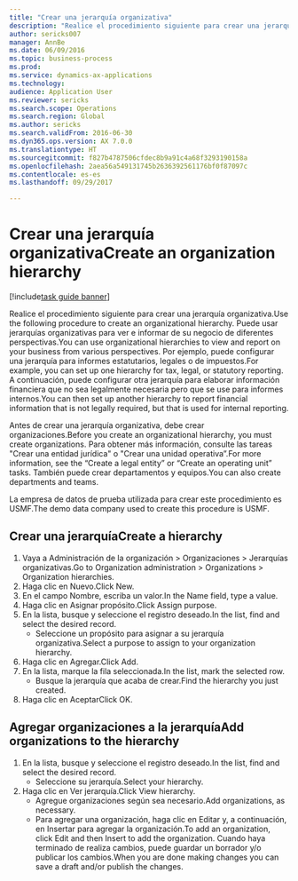 ```yaml
--- 
title: "Crear una jerarquía organizativa"
description: "Realice el procedimiento siguiente para crear una jerarquía organizativa."
author: sericks007
manager: AnnBe
ms.date: 06/09/2016
ms.topic: business-process
ms.prod: 
ms.service: dynamics-ax-applications
ms.technology: 
audience: Application User
ms.reviewer: sericks
ms.search.scope: Operations
ms.search.region: Global
ms.author: sericks
ms.search.validFrom: 2016-06-30
ms.dyn365.ops.version: AX 7.0.0
ms.translationtype: HT
ms.sourcegitcommit: f827b4787506cfdec8b9a91c4a68f3293190158a
ms.openlocfilehash: 2aea56a549131745b2636392561176bf0f87097c
ms.contentlocale: es-es
ms.lasthandoff: 09/29/2017

---
```

# <a name="create-an-organization-hierarchy"></a><span data-ttu-id="92862-103">Crear una jerarquía organizativa</span><span class="sxs-lookup"><span data-stu-id="92862-103">Create an organization hierarchy</span></span>

[!include[task guide banner](../../includes/task-guide-banner.md)]

<span data-ttu-id="92862-104">Realice el procedimiento siguiente para crear una jerarquía organizativa.</span><span class="sxs-lookup"><span data-stu-id="92862-104">Use the following procedure to create an organizational hierarchy.</span></span> <span data-ttu-id="92862-105">Puede usar jerarquías organizativas para ver e informar de su negocio de diferentes perspectivas.</span><span class="sxs-lookup"><span data-stu-id="92862-105">You can use organizational hierarchies to view and report on your business from various perspectives.</span></span> <span data-ttu-id="92862-106">Por ejemplo, puede configurar una jerarquía para informes estatutarios, legales o de impuestos.</span><span class="sxs-lookup"><span data-stu-id="92862-106">For example, you can set up one hierarchy for tax, legal, or statutory reporting.</span></span> <span data-ttu-id="92862-107">A continuación, puede configurar otra jerarquía para elaborar información financiera que no sea legalmente necesaria pero que se use para informes internos.</span><span class="sxs-lookup"><span data-stu-id="92862-107">You can then set up another hierarchy to report financial information that is not legally required, but that is used for internal reporting.</span></span> 



<span data-ttu-id="92862-108">Antes de crear una jerarquía organizativa, debe crear organizaciones.</span><span class="sxs-lookup"><span data-stu-id="92862-108">Before you create an organizational hierarchy, you must create organizations.</span></span> <span data-ttu-id="92862-109">Para obtener más información, consulte las tareas "Crear una entidad jurídica" o "Crear una unidad operativa”.</span><span class="sxs-lookup"><span data-stu-id="92862-109">For more information, see the “Create a legal entity” or “Create an operating unit” tasks.</span></span> <span data-ttu-id="92862-110">También puede crear departamentos y equipos.</span><span class="sxs-lookup"><span data-stu-id="92862-110">You can also create departments and teams.</span></span> 



<span data-ttu-id="92862-111">La empresa de datos de prueba utilizada para crear este procedimiento es USMF.</span><span class="sxs-lookup"><span data-stu-id="92862-111">The demo data company used to create this procedure is USMF.</span></span>


## <a name="create-a-hierarchy"></a><span data-ttu-id="92862-112">Crear una jerarquía</span><span class="sxs-lookup"><span data-stu-id="92862-112">Create a hierarchy</span></span>
1. <span data-ttu-id="92862-113">Vaya a Administración de la organización > Organizaciones > Jerarquías organizativas.</span><span class="sxs-lookup"><span data-stu-id="92862-113">Go to Organization administration > Organizations > Organization hierarchies.</span></span>
2. <span data-ttu-id="92862-114">Haga clic en Nuevo.</span><span class="sxs-lookup"><span data-stu-id="92862-114">Click New.</span></span>
3. <span data-ttu-id="92862-115">En el campo Nombre, escriba un valor.</span><span class="sxs-lookup"><span data-stu-id="92862-115">In the Name field, type a value.</span></span>
4. <span data-ttu-id="92862-116">Haga clic en Asignar propósito.</span><span class="sxs-lookup"><span data-stu-id="92862-116">Click Assign purpose.</span></span>
5. <span data-ttu-id="92862-117">En la lista, busque y seleccione el registro deseado.</span><span class="sxs-lookup"><span data-stu-id="92862-117">In the list, find and select the desired record.</span></span>
    * <span data-ttu-id="92862-118">Seleccione un propósito para asignar a su jerarquía organizativa.</span><span class="sxs-lookup"><span data-stu-id="92862-118">Select a purpose to assign to your organization hierarchy.</span></span>  
6. <span data-ttu-id="92862-119">Haga clic en Agregar.</span><span class="sxs-lookup"><span data-stu-id="92862-119">Click Add.</span></span>
7. <span data-ttu-id="92862-120">En la lista, marque la fila seleccionada.</span><span class="sxs-lookup"><span data-stu-id="92862-120">In the list, mark the selected row.</span></span>
    * <span data-ttu-id="92862-121">Busque la jerarquía que acaba de crear.</span><span class="sxs-lookup"><span data-stu-id="92862-121">Find the hierarchy you just created.</span></span>  
8. <span data-ttu-id="92862-122">Haga clic en Aceptar</span><span class="sxs-lookup"><span data-stu-id="92862-122">Click OK.</span></span>

## <a name="add-organizations-to-the-hierarchy"></a><span data-ttu-id="92862-123">Agregar organizaciones a la jerarquía</span><span class="sxs-lookup"><span data-stu-id="92862-123">Add organizations to the hierarchy</span></span>
1. <span data-ttu-id="92862-124">En la lista, busque y seleccione el registro deseado.</span><span class="sxs-lookup"><span data-stu-id="92862-124">In the list, find and select the desired record.</span></span>
    * <span data-ttu-id="92862-125">Seleccione su jerarquía.</span><span class="sxs-lookup"><span data-stu-id="92862-125">Select your hierarchy.</span></span>  
2. <span data-ttu-id="92862-126">Haga clic en Ver jerarquía.</span><span class="sxs-lookup"><span data-stu-id="92862-126">Click View hierarchy.</span></span>
    * <span data-ttu-id="92862-127">Agregue organizaciones según sea necesario.</span><span class="sxs-lookup"><span data-stu-id="92862-127">Add organizations, as necessary.</span></span>  
    * <span data-ttu-id="92862-128">Para agregar una organización, haga clic en Editar y, a continuación, en Insertar para agregar la organización.</span><span class="sxs-lookup"><span data-stu-id="92862-128">To add an organization, click Edit and then Insert to add the organization.</span></span>     <span data-ttu-id="92862-129">Cuando haya terminado de realiza cambios, puede guardar un borrador y/o publicar los cambios.</span><span class="sxs-lookup"><span data-stu-id="92862-129">When you are done making changes you can save a draft and/or publish the changes.</span></span>  



